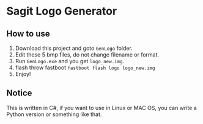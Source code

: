 # Sagit Logo Generator

## How to use

1. Download this project and goto `GenLogo` folder.
2. Edit these 5 bmp files, do not change filename or format.
3. Run `GenLogo.exe` and you get `logo_new.img`.
4. flash throw fastboot `fastboot flash logo logo_new.img`
5. Enjoy!

## Notice

This is written in C#, if you want to use in Linux or MAC OS, you can write a Python version or something like that.
